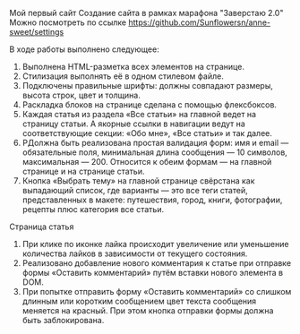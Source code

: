 Мой первый сайт 
Создание сайта в рамках марафона "Заверстаю 2.0"
Можно посмотреть по ссылке https://github.com/Sunflowersn/anne-sweet/settings

В ходе работы выполнено следующее: 

1. Выполнена HTML-разметка всех элементов на странице.
2. Стилизация выполнять её в одном стилевом файле.
3. Подключены правильные шрифты: должны совпадают размеры, высота строк, цвет и толщина.
4. Раскладка блоков на странице сделана с помощью флексбоксов. 
5. Каждая статья из раздела «Все статьи» на главной ведет на страницу статьи. А якорные ссылки в навигации ведут на соответствующие секции: «Обо мне», «Все статьи» и так далее.
6. РДолжна быть реализована простая валидация форм: имя и email — обязательные поля, минимальная длина сообщения — 10 символов, максимальная — 200. Относится к обеим формам — на главной странице и на странице статьи.
7. Кнопка «Выбрать тему» на главной странице свёрстана как выпадающий список, где варианты — это все теги статей, представленных в макете: путешествия, город, книги, фотографии, рецепты плюс категория все статьи.

Страница статья
1. При клике по иконке лайка происходит увеличение или уменьшение количества лайков в зависимости от текущего состояния.
2. Реализовано добавление нового комментария к статье при отправке формы «Оставить комментарий» путём вставки нового элемента в DOM.
3. При попытке отправить форму «Оставить комментарий» со слишком длинным или коротким сообщением цвет текста сообщения меняется на красный. При этом кнопка отправки формы должна быть заблокирована.
